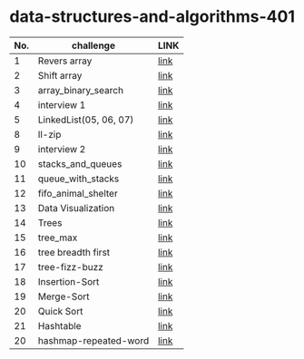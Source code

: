# data-structures-and-algorithms-401

| No.   |    challenge    |LINK |
|  ---  |       ---       | --- |
| 1     |  Revers array   |  [link](https://github.com/baselatalla/data-structures-and-algorithms-401/blob/main/array_reverse/README.md)        |
| 2     |   Shift array   |  [link](https://github.com/baselatalla/data-structures-and-algorithms-401/blob/main/array_shift/array_shift.md)      |
| 3     |   array_binary_search  |   [link](https://github.com/baselatalla/data-structures-and-algorithms-401/blob/main/array_binary_search/array_binary_search.md)   |
| 4     |  interview  1   |   [link](https://docs.google.com/spreadsheets/d/1m1fUckd_rjXtIc-50U2ozWW3ov9zcRr19XEaVD6dhPo/edit#gid=1807550832)   |
| 5     |  LinkedList(05, 06, 07)  |   [link](https://github.com/baselatalla/data-structures-and-algorithms-401/tree/main/Data_Structures/linked_list#readme)   |
| 8     |  ll-zip       |  [link](https://github.com/baselatalla/data-structures-and-algorithms-401/blob/ll-zip/challenges/ll_zip/README.md)   |
| 9     |   interview  2   |  [link](https://docs.google.com/spreadsheets/d/16dNTqJcvFSdjP1Sz0ZIHkIfkiiMx5Qp7prnRd87vr_Q/edit?usp=sharing)  |   
| 10    |  stacks_and_queues  |  [link](https://github.com/baselatalla/data-structures-and-algorithms-401/tree/main/Data_Structures/stacks_and_queues#readme)   |
| 11    |  queue_with_stacks   |   [link](https://github.com/baselatalla/data-structures-and-algorithms-401/blob/main/challenges/queue_with_stacks/README.md)  |
| 12    |  fifo_animal_shelter  |   [link](https://github.com/baselatalla/data-structures-and-algorithms-401/blob/main/challenges/fifo_animal_shelter/README.md)  |  
| 13    |  Data Visualization   |    [link](https://github.com/baselatalla/data-structures-and-algorithms-401/blob/main/challenges/multi_bracket_validation/README.md) |
| 14    |  Trees  |  [link](https://github.com/baselatalla/data-structures-and-algorithms-401/tree/main/Data_Structures/trees#readme)   |
| 15    |  tree_max  |  [link](https://github.com/baselatalla/data-structures-and-algorithms-401/tree/main/Data_Structures/trees#readme)   |  
| 16    |  tree breadth first   |  [link](https://github.com/baselatalla/data-structures-and-algorithms-401/tree/main/Data_Structures/trees#readme)   |  
| 17    |  tree-fizz-buzz  |  [link](https://github.com/baselatalla/data-structures-and-algorithms-401/tree/main/Data_Structures/trees#readme)   |  
| 18    |  Insertion-Sort  |  [link](https://github.com/baselatalla/data-structures-and-algorithms-401/tree/main/Insertion-Sort#readme)   |  
| 19    |  Merge-Sort  |  [link](https://github.com/baselatalla/data-structures-and-algorithms-401/tree/main/merge-sort#readme)   |  
| 20    |  Quick Sort  |  [link](https://github.com/baselatalla/data-structures-and-algorithms-401/tree/main/quick_sort#readme)   |  
| 21    |  Hashtable  |  [link](https://github.com/baselatalla/data-structures-and-algorithms-401/tree/main/quick_sort#readme)   |  
| 20    |  hashmap-repeated-word  |  [link](https://github.com/baselatalla/data-structures-and-algorithms-401/tree/main/hashmap_repeated_word#readme)   |  
